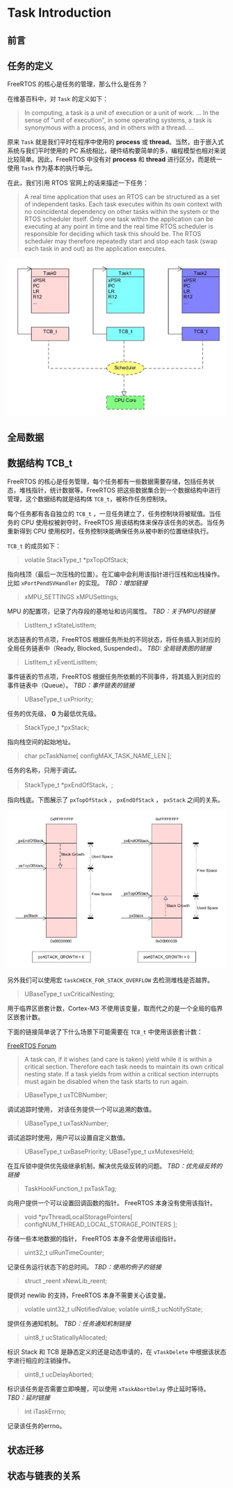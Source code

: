 # Task Introduction

## 前言





## 任务的定义

FreeRTOS 的核心是任务的管理，那么什么是任务？

在维基百科中，对 `Task` 的定义如下：

> In computing, a task is a unit of execution or a unit of work.
> ...
> In the sense of "unit of execution", in some operating systems, a task is synonymous with a process, and in others with a thread.
> ...

原来 `Task` 就是我们平时在程序中使用的 **process** 或 **thread**。当然，由于嵌入式系统与我们平时使用的 PC 系统相比，硬件结构要简单的多，编程模型也相对来说比较简单。因此，FreeRTOS 中没有对 **process** 和 **thread** 进行区分，而是统一使用 `Task` 作为基本的执行单元。

在此，我们引用 RTOS 官网上的话来描述一下任务：

> A real time application that uses an RTOS can be structured as a set of independent tasks. Each task executes within its own context with no coincidental dependency on other tasks within the system or the RTOS scheduler itself. Only one task within the application can be executing at any point in time and the real time RTOS scheduler is responsible for deciding which task this should be. The RTOS scheduler may therefore repeatedly start and stop each task (swap each task in and out) as the application executes. 

![Task][1]

## 全局数据

## 数据结构 TCB_t

FreeRTOS 的核心是任务管理，每个任务都有一些数据需要存储，包括任务状态，堆栈指针，统计数据等。FreeRTOS 把这些数据集合到一个数据结构中进行管理，这个数据结构就是结构体 `TCB_t`，被称作任务控制块。

每个任务都有各自独立的 `TCB_t` ，一旦任务建立了，任务控制块将被赋值。当任务的 CPU 使用权被剥夺时，FreeRTOS 用该结构体来保存该任务的状态。当任务重新得到 CPU 使用权时，任务控制块能确保任务从被中断的位置继续执行。

`TCB_t` 的成员如下：

>	volatile StackType_t	*pxTopOfStack;

指向栈顶（最后一次压栈的位置）。在汇编中会利用该指针进行压栈和出栈操作。比如 `xPortPendSVHandler` 的实现。 *TBD：增加链接*

>	xMPU_SETTINGS	xMPUSettings;

MPU 的配置项，记录了内存段的基地址和访问属性。 *TBD：关于MPU的链接*

>	ListItem_t			xStateListItem;

状态链表的节点项，FreeRTOS 根据任务所处的不同状态，将任务插入到对应的全局任务链表中（Ready, Blocked, Suspended）。 *TBD: 全局链表图的链接*

>	ListItem_t			xEventListItem;

事件链表的节点项，FreeRTOS 根据任务所依赖的不同事件，将其插入到对应的事件链表中（Queue）。 *TBD：事件链表的链接*

>	UBaseType_t			uxPriority;

任务的优先级， **0** 为最低优先级。

>	StackType_t			*pxStack;

指向栈空间的起始地址。

>	char				pcTaskName[ configMAX_TASK_NAME_LEN ];

任务的名称，只用于调试。

>	StackType_t		*pxEndOfStack，;

指向栈底。下图展示了 `pxTopOfStack` ， `pxEndOfStack` ， `pxStack` 之间的关系。

![stack][2]

另外我们可以使用宏 `taskCHECK_FOR_STACK_OVERFLOW` 去检测堆栈是否越界。

>	UBaseType_t		uxCriticalNesting;

用于临界区嵌套计数，Cortex-M3 不使用该变量，取而代之的是一个全局的临界区嵌套计数。

下面的链接简单说了下什么场景下可能需要在 `TCB_t` 中使用该嵌套计数：

[FreeRTOS Forum][3]

> A task can, if it wishes (and care is taken) yield while it is within a critical section.  Therefore each task needs to maintain its own critical nesting state.  If a task yields from within a critical section interrupts must again be disabled when the task starts to run again.

>	UBaseType_t		uxTCBNumber;

调试追踪时使用， 对该任务提供一个可以追溯的数值。

>	UBaseType_t		uxTaskNumber;

调试追踪时使用，用户可以设置自定义数值。

>	UBaseType_t		uxBasePriority;
>	UBaseType_t		uxMutexesHeld;

在互斥锁中提供优先级继承机制，解决优先级反转的问题。 *TBD：优先级反转的链接*

>	TaskHookFunction_t pxTaskTag;

向用户提供一个可以设置回调函数的指针。 FreeRTOS 本身没有使用该指针。

>	void	*pvThreadLocalStoragePointers[ configNUM_THREAD_LOCAL_STORAGE_POINTERS ];

存储一些本地数据的指针， FreeRTOS 本身不会使用该组指针。

>	uint32_t		ulRunTimeCounter;

记录任务运行状态下的总时间。 *TBD：使用的例子的链接*

>	struct	_reent xNewLib_reent;

提供对 newlib 的支持，FreeRTOS 本身不需要关心该变量。

>	volatile uint32_t ulNotifiedValue;
>	volatile uint8_t ucNotifyState;

提供任务通知机制。 *TBD：任务通知机制链接*

>	uint8_t	ucStaticallyAllocated;

标识 Stack 和 TCB 是静态定义的还是动态申请的，在 `vTaskDelete` 中根据该状态字进行相应的注销操作。

>	uint8_t ucDelayAborted;

标识该任务是否需要立即唤醒，可以使用 `xTaskAbortDelay` 停止延时等待。 *TBD：延时链接*

>	int iTaskErrno;

记录该任务的errno。

## 状态迁移





## 状态与链表的关系


  [1]: ./images/task.jpg
  [2]: ./images/stack_growth.jpg
  [3]: https://sourceforge.net/p/freertos/discussion/382005/thread/4b56fac4/